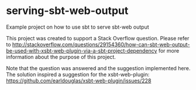 # serving-sbt-web-output
Example project on how to use sbt to serve sbt-web output

This project was created to support a Stack Overflow question.  Please refer to http://stackoverflow.com/questions/29154360/how-can-sbt-web-output-be-used-with-xsbt-web-plugin-via-a-sbt-project-dependency for more information about the purpose of this project.

Note that the question was answered and the suggestion implemented here.  The solution inspired a suggestion for the xsbt-web-plugin: https://github.com/earldouglas/xsbt-web-plugin/issues/228
